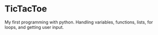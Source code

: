 # TicTacToe

My first programming with python. 
Handling variables, functions, lists, for loops, and getting user input.
